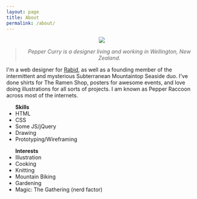 ```yaml
---
layout: page
title: About
permalink: /about/
---
```


<center><img src="../images/portrait.png"></center>
<p></p>
<center><blockquote><em>Pepper Curry is a designer living and working in Wellington, New Zealand.</em></blockquote></center>


I'm a web designer for [Rabid](http://www.rabid.co.nz), as well as a founding member of the intermittent and mysterious Subterranean Mountaintop Seaside duo. I've done shirts for The Ramen Shop, posters for awesome events, and love doing illustrations for all sorts of projects. I am known as Pepper Raccoon across most of the internets.

<div class="about-me-list">
  <ul class="about-list">
    <strong class="about-list-title">Skills</strong>
    <li>HTML</li>
    <li>CSS</li>
    <li>Some JS/jQuery</li>
    <li>Drawing</li>
    <li>Prototyping/Wireframing</li>
  </ul>
  <ul class="about-list">
    <strong class="about-list-title">Interests</strong>
    <li>Illustration</li>
    <li>Cooking</li>
    <li>Knitting</li>
    <li>Mountain Biking</li>
    <li>Gardening</li>
    <li>Magic: The Gathering (nerd factor)</li>
  </ul>